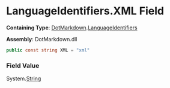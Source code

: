 # LanguageIdentifiers\.XML Field

**Containing Type**: [DotMarkdown](../../README.md)\.[LanguageIdentifiers](../README.md)

**Assembly**: DotMarkdown\.dll

```csharp
public const string XML = "xml"
```

### Field Value

System\.[String](https://docs.microsoft.com/en-us/dotnet/api/system.string)